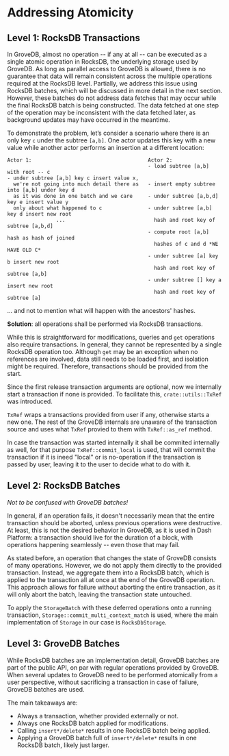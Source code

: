 # Addressing Atomicity

## Level 1: RocksDB Transactions

In GroveDB, almost no operation -- if any at all -- can be executed as a single atomic
operation in RocksDB, the underlying storage used by GroveDB. As long as parallel access
to GroveDB is allowed, there is no guarantee that data will remain consistent across the
multiple operations required at the RocksDB level. Partially, we address this issue using
RocksDB batches, which will be discussed in more detail in the next section. However,
these batches do not address data fetches that may occur while the final RocksDB batch is
being constructed. The data fetched at one step of the operation may be inconsistent with
the data fetched later, as background updates may have occurred in the meantime.

To demonstrate the problem, let’s consider a scenario where there is an only key `c`
under the subtree `[a,b]`. One actor updates this key with a new value while another actor
performs an insertion at a different location:

```
Actor 1:                                      Actor 2:
                                              - load subtree [a,b] with root -- c
- under subtree [a,b] key c insert value x,
  we're not going into much detail there as   - insert empty subtree into [a,b] under key d
  as it was done in one batch and we care     - under subtree [a,b,d] key e insert value y
  only about what happened to c               - under subtree [a,b] key d insert new root
                ...                             hash and root key of subtree [a,b,d]
                                              - compute root [a,b] hash as hash of joined
                                                hashes of c and d *WE HAVE OLD C*
                                              - under subtree [a] key b insert new root
                                                hash and root key of subtree [a,b]
                                              - under subtree [] key a insert new root
                                                hash and root key of subtree [a]
```

... and not to mention what will happen with the ancestors' hashes.

__Solution__: all operations shall be performed via RocksDB transactions.

While this is straightforward for modifications, queries and `get` operations also require
transactions. In general, they cannot be represented by a single RocksDB operation too.
Although `get` may be an exception when no references are involved, data still needs to be
loaded first, and isolation might be required. Therefore, transactions should be provided
from the start.

Since the first release transaction arguments are optional, now we internally start a
transaction if none is provided. To facilitate this, `crate::utils::TxRef` was introduced.

`TxRef` wraps a transactions provided from user if any, otherwise starts a new one. The
rest of the GroveDB internals are unaware of the transaction source and uses what `TxRef`
provied to them with `TxRef::as_ref` method.

In case the transaction was started internally it shall be commited internally as well,
for that purpose `TxRef::commit_local` is used, that will commit the transaction if it is
ineed "local" or is no-operation if the transaction is passed by user, leaving it to the
user to decide what to do with it.

## Level 2: RocksDB Batches

_Not to be confused with GroveDB batches!_

In general, if an operation fails, it doesn't necessarily mean that the entire transaction
should be aborted, unless previous operations were destructive. At least, this is not the
desired behavior in GroveDB, as it is used in Dash Platform: a transaction should live
for the duration of a block, with operations happening seamlessly -- even those that
may fail.

As stated before, an operation that changes the state of GroveDB consists of many
operations. However, we do not apply them directly to the provided transaction. Instead,
we aggregate them into a RocksDB batch, which is applied to the transaction all at once
at the end of the GroveDB operation. This approach allows for failure without aborting
the entire transaction, as it will only abort the batch, leaving the transaction state
untouched.

To apply the `StorageBatch` with these deferred operations onto a running transaction,
`Storage::commit_multi_context_match` is used, where the main implementation of `Storage`
in our case is `RocksDbStorage`.

## Level 3: GroveDB Batches

While RocksDB batches are an implementation detail, GroveDB batches are part of the public
API, on par with regular operations provided by GroveDB. When several updates to GroveDB
need to be performed atomically from a user perspective, without sacrificing a transaction
in case of failure, GroveDB batches are used.

The main takeaways are:

- Always a transaction, whether provided externally or not.
- Always one RocksDB batch applied for modifications.
- Calling `insert*/delete*` results in one RocksDB batch being applied.
- Applying a GroveDB batch full of `insert*/delete*` results in one RocksDB batch, likely
  just larger.
